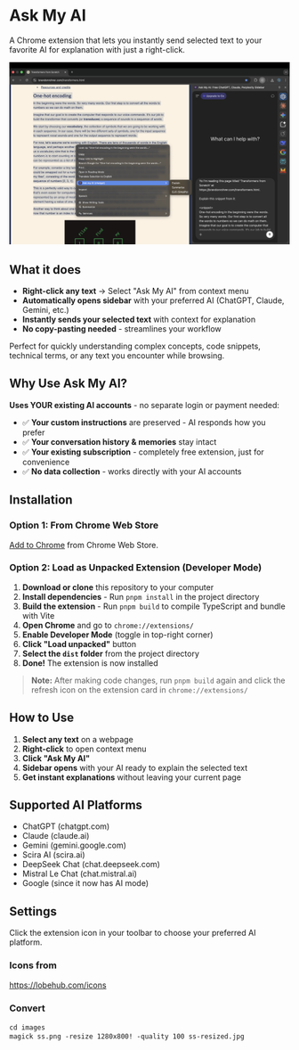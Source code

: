 # Ask My AI

A Chrome extension that lets you instantly send selected text to your favorite AI for explanation with just a right-click.

![screenshot](images/ss.png)

## What it does

- **Right-click any text** → Select "Ask My AI" from context menu
- **Automatically opens sidebar** with your preferred AI (ChatGPT, Claude, Gemini, etc.)
- **Instantly sends your selected text** with context for explanation
- **No copy-pasting needed** - streamlines your workflow

Perfect for quickly understanding complex concepts, code snippets, technical terms, or any text you encounter while browsing.

## Why Use Ask My AI?

**Uses YOUR existing AI accounts** - no separate login or payment needed:

- ✅ **Your custom instructions** are preserved - AI responds how you prefer
- ✅ **Your conversation history & memories** stay intact
- ✅ **Your existing subscription** - completely free extension, just for convenience
- ✅ **No data collection** - works directly with your AI accounts

## Installation

### Option 1: From Chrome Web Store

[Add to Chrome](https://chromewebstore.google.com/detail/ask-my-ai/clfbemdacihopdopaanknckjkgbpando) from Chrome Web Store.

### Option 2: Load as Unpacked Extension (Developer Mode)

1. **Download or clone** this repository to your computer
2. **Install dependencies** - Run `pnpm install` in the project directory
3. **Build the extension** - Run `pnpm build` to compile TypeScript and bundle with Vite
4. **Open Chrome** and go to `chrome://extensions/`
5. **Enable Developer Mode** (toggle in top-right corner)
6. **Click "Load unpacked"** button
7. **Select the `dist` folder** from the project directory
8. **Done!** The extension is now installed

> **Note:** After making code changes, run `pnpm build` again and click the refresh icon on the extension card in `chrome://extensions/`

## How to Use

1. **Select any text** on a webpage
2. **Right-click** to open context menu
3. **Click "Ask My AI"**
4. **Sidebar opens** with your AI ready to explain the selected text
5. **Get instant explanations** without leaving your current page

## Supported AI Platforms

- ChatGPT (chatgpt.com)
- Claude (claude.ai)
- Gemini (gemini.google.com)
- Scira AI (scira.ai)
- DeepSeek Chat (chat.deepseek.com)
- Mistral Le Chat (chat.mistral.ai)
- Google (since it now has AI mode)

## Settings

Click the extension icon in your toolbar to choose your preferred AI platform.

### Icons from

https://lobehub.com/icons

### Convert

```
cd images
magick ss.png -resize 1280x800! -quality 100 ss-resized.jpg
```
